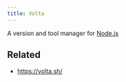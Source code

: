 ```yaml
---
title: Volta
---
```


A version and tool manager for [Node.js](Node.js.md)

## Related

* https://volta.sh/